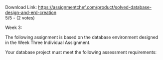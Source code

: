 Download Link: https://assignmentchef.com/product/solved-database-design-and-erd-creation
<br>
5/5 - (2 votes)

Week 3:



The following assignment is based on the database environment designed in the Week Three Individual Assignment.

Your database project must meet the following assessment requirements: